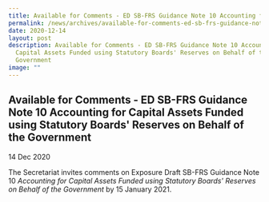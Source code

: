```yaml
---
title: Available for Comments - ED SB-FRS Guidance Note 10 Accounting for Capital Assets Funded using Statutory Boards' Reserves on Behalf of the Government
permalink: /news/archives/available-for-comments-ed-sb-frs-guidance-note-10-accounting-for-capital-assets/
date: 2020-12-14
layout: post
description: Available for Comments - ED SB-FRS Guidance Note 10 Accounting for
  Capital Assets Funded using Statutory Boards' Reserves on Behalf of the
  Government
image: ""
---
```

Available for Comments - ED SB-FRS Guidance Note 10 Accounting for Capital Assets Funded using Statutory Boards' Reserves on Behalf of the Government
-----------------------------------------------------------------------------------------------------------------------------------------------------

14 Dec 2020

The Secretariat invites comments on Exposure Draft SB-FRS Guidance Note 10 _Accounting for Capital Assets Funded using Statutory Boards' Reserves on Behalf of the Government_ by 15 January 2021.